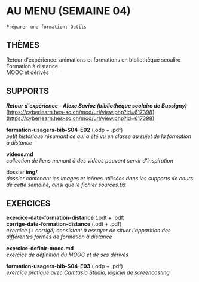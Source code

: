 # AU MENU (SEMAINE 04)

`Préparer une formation: Outils`

## THÈMES
Retour d'expérience: animations et formations en bibliothèque scoalire   
Formation à distance   
MOOC et dérivés   

## SUPPORTS
***Retour d'expérience - Alexe Savioz (bibliothèque scolaire de Bussigny)***   
[https://cyberlearn.hes-so.ch/mod/url/view.php?id=617398](https://cyberlearn.hes-so.ch/mod/url/view.php?id=617398)

**formation-usagers-bib-S04-E02** (.odp + .pdf)   
*petit historique résumant ce qui a été vu en classe au sujet de la formation à distance*   

**videos.md**   
*collection de liens menant à des vidéos pouvant servir d'inspiration*   

dossier **img/**      
*dossier contenant les images et icônes utilisées dans les supports de cours de cette semaine, ainsi que le fichier sources.txt*   

## EXERCICES
**exercice-date-formation-distance** (.odt + .pdf)   
**corrige-date-formation-distance** (.odt + .pdf)   
*exercice (+ corrigé) consistant à essayer de situer l'apparition des différentes formes de formation à distance*   

**exercice-definir-mooc.md**   
*exercice de définition du MOOC et de ses dérivés*   

**formation-usagers-bib-S04-E03** (.odp + .pdf)   
*exercice pratique avec Camtasia Studio, logiciel de screencasting*   
